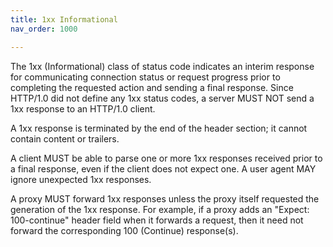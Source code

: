 ```yaml
---
title: 1xx Informational
nav_order: 1000

---
```


The 1xx (Informational) class of status code indicates an interim response for communicating connection status or request progress prior to completing the requested action and sending a final response. Since HTTP/1.0 did not define any 1xx status codes, a server MUST NOT send a 1xx response to an HTTP/1.0 client.

A 1xx response is terminated by the end of the header section; it cannot contain content or trailers.

A client MUST be able to parse one or more 1xx responses received prior to a final response, even if the client does not expect one. A user agent MAY ignore unexpected 1xx responses.

A proxy MUST forward 1xx responses unless the proxy itself requested the generation of the 1xx response. For example, if a proxy adds an "Expect: 100-continue" header field when it forwards a request, then it need not forward the corresponding 100 (Continue) response(s).

